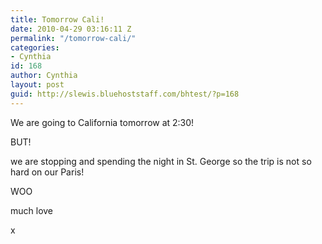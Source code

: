 ```yaml
---
title: Tomorrow Cali!
date: 2010-04-29 03:16:11 Z
permalink: "/tomorrow-cali/"
categories:
- Cynthia
id: 168
author: Cynthia
layout: post
guid: http://slewis.bluehoststaff.com/bhtest/?p=168
---
```


We are going to California tomorrow at 2:30!
  
BUT!
  
we are stopping and spending the night in St. George so the trip is not so hard on our Paris!
  
WOO
  
much love
  
x